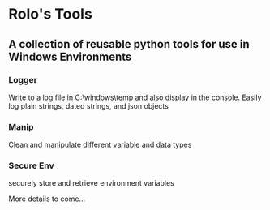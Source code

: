 # Rolo's Tools

## A collection of reusable python tools for use in Windows Environments

### Logger
Write to a log file in C:\windows\temp and also display in the console. 
Easily log plain strings, dated strings, and json objects

### Manip
Clean and manipulate different variable and data types

### Secure Env
securely store and retrieve environment variables

More details to come...